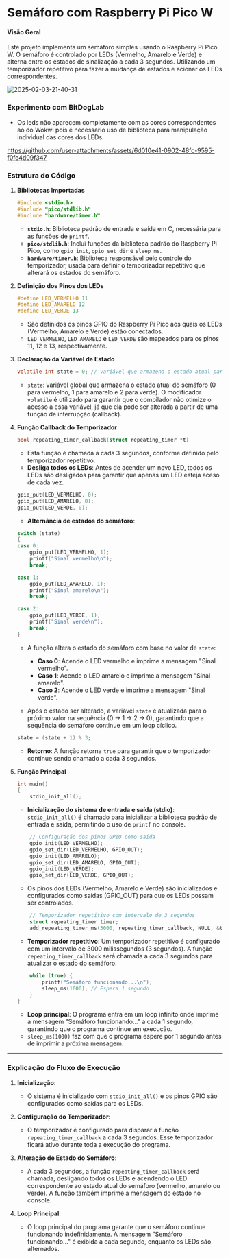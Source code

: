 # Semáforo com Raspberry Pi Pico W

#### Visão Geral
Este projeto implementa um semáforo simples usando o Raspberry Pi Pico W. O semáforo é controlado por LEDs (Vermelho, Amarelo e Verde) e alterna entre os estados de sinalização a cada 3 segundos. Utilizando um temporizador repetitivo para fazer a mudança de estados e acionar os LEDs correspondentes.

![2025-02-03-21-40-31](https://github.com/user-attachments/assets/0205a269-f741-4e81-835a-6ac2590834b8)

### Experimento com BitDogLab
- Os leds não aparecem completamente com as cores correspondentes ao do Wokwi pois é necessario uso de biblioteca para manipulação individual das cores dos LEDs.


https://github.com/user-attachments/assets/6d010e41-0902-48fc-9595-f0fc4d09f347



### Estrutura do Código

1. **Bibliotecas Importadas**
   
   ```c
   #include <stdio.h>
   #include "pico/stdlib.h"
   #include "hardware/timer.h"
   ```

   - **`stdio.h`**: Biblioteca padrão de entrada e saída em C, necessária para as funções de `printf`.
   - **`pico/stdlib.h`**: Inclui funções da biblioteca padrão do Raspberry Pi Pico, como `gpio_init`, `gpio_set_dir` e `sleep_ms`.
   - **`hardware/timer.h`**: Biblioteca responsável pelo controle do temporizador, usada para definir o temporizador repetitivo que alterará os estados do semáforo.

2. **Definição dos Pinos dos LEDs**
   
   ```c
   #define LED_VERMELHO 11
   #define LED_AMARELO 12
   #define LED_VERDE 13
   ```

   - São definidos os pinos GPIO do Raspberry Pi Pico aos quais os LEDs (Vermelho, Amarelo e Verde) estão conectados.
   - `LED_VERMELHO`, `LED_AMARELO` e `LED_VERDE` são mapeados para os pinos 11, 12 e 13, respectivamente.

3. **Declaração da Variável de Estado**
   
   ```c
   volatile int state = 0; // variável que armazena o estado atual para o semáforo
   ```

   - `state`: variável global que armazena o estado atual do semáforo (0 para vermelho, 1 para amarelo e 2 para verde). O modificador `volatile` é utilizado para garantir que o compilador não otimize o acesso a essa variável, já que ela pode ser alterada a partir de uma função de interrupção (callback).

4. **Função Callback do Temporizador**
   
   ```c
   bool repeating_timer_callback(struct repeating_timer *t)
   ```

   - Esta função é chamada a cada 3 segundos, conforme definido pelo temporizador repetitivo.
   - **Desliga todos os LEDs**: Antes de acender um novo LED, todos os LEDs são desligados para garantir que apenas um LED esteja aceso de cada vez.
   
   ```c
   gpio_put(LED_VERMELHO, 0);
   gpio_put(LED_AMARELO, 0);
   gpio_put(LED_VERDE, 0);
   ```

   - **Alternância de estados do semáforo**:
   
   ```c
   switch (state)
   {
   case 0:
       gpio_put(LED_VERMELHO, 1);
       printf("Sinal vermelho\n");
       break;

   case 1:
       gpio_put(LED_AMARELO, 1);
       printf("Sinal amarelo\n");
       break;

   case 2:
       gpio_put(LED_VERDE, 1);
       printf("Sinal verde\n");
       break;
   }
   ```

   - A função altera o estado do semáforo com base no valor de `state`:
     - **Caso 0**: Acende o LED vermelho e imprime a mensagem "Sinal vermelho".
     - **Caso 1**: Acende o LED amarelo e imprime a mensagem "Sinal amarelo".
     - **Caso 2**: Acende o LED verde e imprime a mensagem "Sinal verde".
   
   - Após o estado ser alterado, a variável `state` é atualizada para o próximo valor na sequência (0 -> 1 -> 2 -> 0), garantindo que a sequência do semáforo continue em um loop cíclico.
   
   ```c
   state = (state + 1) % 3;
   ```

   - **Retorno**: A função retorna `true` para garantir que o temporizador continue sendo chamado a cada 3 segundos.

5. **Função Principal**
   
   ```c
   int main()
   {
       stdio_init_all();
   ```

   - **Inicialização do sistema de entrada e saída (stdio)**: `stdio_init_all()` é chamado para inicializar a biblioteca padrão de entrada e saída, permitindo o uso de `printf` no console.

   ```c
       // Configuração dos pinos GPIO como saída
       gpio_init(LED_VERMELHO);
       gpio_set_dir(LED_VERMELHO, GPIO_OUT);
       gpio_init(LED_AMARELO);
       gpio_set_dir(LED_AMARELO, GPIO_OUT);
       gpio_init(LED_VERDE);
       gpio_set_dir(LED_VERDE, GPIO_OUT);
   ```

   - Os pinos dos LEDs (Vermelho, Amarelo e Verde) são inicializados e configurados como saídas (GPIO_OUT) para que os LEDs possam ser controlados.

   ```c
       // Temporizador repetitivo com intervalo de 3 segundos
       struct repeating_timer timer;
       add_repeating_timer_ms(3000, repeating_timer_callback, NULL, &timer);
   ```

   - **Temporizador repetitivo**: Um temporizador repetitivo é configurado com um intervalo de 3000 milissegundos (3 segundos). A função `repeating_timer_callback` será chamada a cada 3 segundos para atualizar o estado do semáforo.

   ```c
       while (true) {
           printf("Semáforo funcionando...\n");
           sleep_ms(1000); // Espera 1 segundo
       }
   }
   ```

   - **Loop principal**: O programa entra em um loop infinito onde imprime a mensagem "Semáforo funcionando..." a cada 1 segundo, garantindo que o programa continue em execução.
   - `sleep_ms(1000)` faz com que o programa espere por 1 segundo antes de imprimir a próxima mensagem.

---

### Explicação do Fluxo de Execução

1. **Inicialização**:
   - O sistema é inicializado com `stdio_init_all()` e os pinos GPIO são configurados como saídas para os LEDs.
   
2. **Configuração do Temporizador**:
   - O temporizador é configurado para disparar a função `repeating_timer_callback` a cada 3 segundos. Esse temporizador ficará ativo durante toda a execução do programa.

3. **Alteração de Estado do Semáforo**:
   - A cada 3 segundos, a função `repeating_timer_callback` será chamada, desligando todos os LEDs e acendendo o LED correspondente ao estado atual do semáforo (vermelho, amarelo ou verde). A função também imprime a mensagem do estado no console.
   
4. **Loop Principal**:
   - O loop principal do programa garante que o semáforo continue funcionando indefinidamente. A mensagem "Semáforo funcionando..." é exibida a cada segundo, enquanto os LEDs são alternados.
